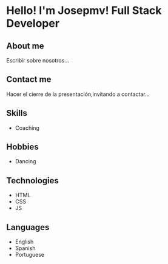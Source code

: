 # Hello! I'm Josepmv! Full Stack Developer

## About me

Escribir sobre nosotros...

## Contact me

Hacer el cierre de la presentación,invitando a contactar...

## Skills

- Coaching

## Hobbies

- Dancing

## Technologies

- HTML
- CSS
- JS

## Languages

- English
- Spanish
- Portuguese
